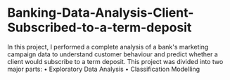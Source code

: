 # Banking-Data-Analysis-Client-Subscribed-to-a-term-deposit
In this project, I performed a complete analysis of a bank's marketing campaign data to understand customer behaviour and predict whether a client would subscribe to a term deposit.
This project was divided into two major parts:
•	Exploratory Data Analysis
•	Classification Modelling
